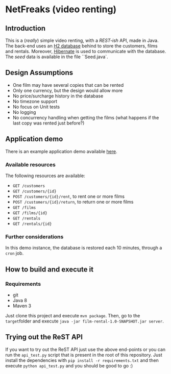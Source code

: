 # NetFreaks (video renting)

## Introduction

This is a (_really_) simple video renting, with a _REST-ish_ API, made in Java. The back-end uses an [H2 database](http://www.h2database.com/html/main.html) behind to store the customers, films and rentals. Moreover, [Hibernate](http://hibernate.org/) is used to communicate with the database. The _seed_ data is available in the file ``Seed.java`.

## Design Assumptions

+ One film may have several copies that can be rented
+ Only one currency, but the design would allow more
+ No price/surcharge history in the database
+ No timezone support
+ No focus on Unit tests
+ No logging
+ No concurrency handling when getting the films (what happens if the last copy was rented just before?)

## Application demo

There is an example application demo available <a href="http://goo.gl/n8dcrg" target="_blank">here</a>.

### Available resources

The following resources are available:

+ ``GET /customers``
+ ``GET /customers/{id}``
+ ``POST /customers/{id}/rent``, to rent one or more films
+ ``POST /customers/{id}/return``, to return one or more films
+ ``GET /films``
+ ``GET /films/{id}``
+ ``GET /rentals``
+ ``GET /rentals/{id}``

### Further considerations

In this demo instance, the database is restored each 10 minutes, through a ``cron`` job.

## How to build and execute it

### Requirements

+ git
+ Java 8
+ Maven 3

Just clone this project and execute ``mvn package``. Then, go to the ``target``folder and execute ``java -jar film-rental-1.0-SNAPSHOT.jar server``.

## Trying out the ReST API

If you want to try out the ReST API just use the above end-points or you can run the ``api_test.py`` script that is present in the root of this repository. Just install the dependencies with ``pip install -r requirements.txt`` and then execute ``python api_test.py`` and you should be good to go :)

